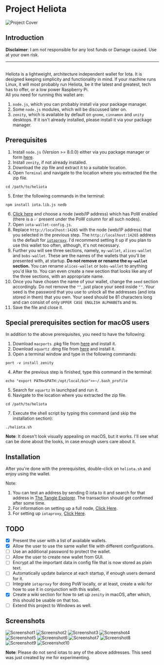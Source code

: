 # Project Heliota
![Project Cover](https://i.imgur.com/RjLkxlg.png)
## Introduction
**Disclaimer**: I am not responsible for any lost funds or Damage caused. Use at your own risk.<hr><br>
Heliota is a lightweight, architecture independent wallet for Iota. It is designed keeping simplicity and functionality in mind. If your machine runs Linux, it will most probably run Heliota, be it the latest and greatest, tech has to offer, or a low power Raspberry Pi.<br>
All you need for running this wallet are:
1. `node.js`, which you can probably install via your package manager.
2. Some `node.js` modules, which will be discussed later on.
3. `zenity`, which is available by default on `gnome`, `cinnamon` and `unity` desktops. If it isn't already installed, please install it via your package manager.

## Prerequisites
1. Install `node.js` (Version >= 8.0.0) either via you package manager or form [here](https://nodejs.org/en/download/).
2. Install `zenity`, if not already installed.
3. Download the zip file and extract it to a suitable location.
4. Open `Terminal` and navigate to the location where you extracted the the zip file.
```
cd /path/to/heliota
```
5. Enter the following commands in the terminal:
```
npm install iota.lib.js nedb
```
6. [Click here](https://iota.dance/nodes/) and choose a node (web/IP address) which has PoW enabled (there is a ✅ present under the PoW column for all such nodes).
7. Open `iota-wallet-config.js`.
8. Replace `http://localhost:14265` with the node (web/IP address) that you selected in the previous step. The `http://localhost:14265` address is the default for [`iotaproxy`](https://github.com/TimSamshuijzen/iotaproxy). I'd recommend setting it up if you plan to use this wallet too often, although, it's not necessary.
9. Further you will see three sections, namely, `my-wallet`, `alices-wallet` and `bobs-wallet`. These are the names of the wallets that you'll be presented with, at startup. **Do not remove or rename the `my-wallet` section.** You can rename `alices-wallet` or `bobs-wallet` to anything you'd like to. You can even create a new section that looks like any of the three sections, with an appropriate name.
10. Once you have chosen the name of your wallet, change the `seed` section accordingly. Do not remove the `""`, just place your seed inside `""`. Your seed is the password that you use to unlock all the addresses (and iota stored in them) that you own. Your seed should be 81 characters long and can consist of only `UPPER CASE ENGLISH ALPHABET`s and `9`s.
11. Save the file and close it.

## Special prerequisites section for macOS users
In addition to the above prerequisites, you need to have the following:
1. Download `macports` .pkg file from [here](https://www.macports.org/install.php) and install it.
2. Download `xquartz` .dmg file from [here](https://www.xquartz.org) and install it.
3. Open a terminal window and type in the following commands:
```
port -v install zenity
```
4. After the previous step is finished, type this command in the terminal:
```
echo "export PATH=$PATH:/opt/local/bin">>~/.bash_profile
```
5. Search for `xquartz` in launchpad and run it.
6. Navigate to the location where you extracted the zip file.
```
cd /path/to/heliota
```
7. Execute the shell script by typing this command (and skip the installation section):
```
./heliota.sh
```
**Note**: It doesn't look visually appealing on macOS, but it works. I'll see what can be done about the looks, in case enough users care about it.

## Installation
After you're done with the prerequisites, double-click on `heliota.sh` and enjoy using the wallet.

Note:
1. You can test an address by sending 0 iota to it and search for that address in [The Tangle Explorer](https://thetangle.org). The transaction should get confirmed after some time.
2. For information on setting up a full node, [Click Here](https://github.com/MichaelSchwab/iota-commandline-wallet).
3. For setting up `iotaproxy`, [Click Here](https://github.com/TimSamshuijzen/iotaproxy).

## TODO
- [x] Present the user with a list of available wallets.
- [x] Allow the user to use the same wallet file with different configurations.
- [ ] Use an additional password to protect the wallet.
- [ ] Allow the user to create new wallet from GUI.
- [ ] Encrypt all the important data in config file that is now stored as plain text.
- [ ] Automatically update balance at each startup, if enough users demand for it.
- [ ] Integrate `iotaproxy` for doing PoW locally, or at least, create a wiki for how to use it in conjunction with this wallet.
- [x] Create a wiki section for how to set up `zenity` in macOS, after which, this should be usable on that too.
- [ ] Extend this project to Windows as well.

## Screenshots
![Screenshot1](https://i.imgur.com/Wb9m0mo.png)
![Screenshot2](https://i.imgur.com/SuZ6YwS.png)
![Screenshot3](https://i.imgur.com/Vtw1nfh.png)
![Screenshot4](https://i.imgur.com/PY1WhYb.png)
![Screenshot5](https://i.imgur.com/yG9nfFA.png)
![Screenshot6](https://i.imgur.com/7Wf8UfC.png)
![Screenshot7](https://i.imgur.com/yluTds6.png)
![Screenshot8](https://i.imgur.com/zhDsZWq.png)
![Screenshot9](https://i.imgur.com/WG6hoB7.png)
![Screenshot10](https://i.imgur.com/U67Fudc.png)

**Note**: Please do not send iotas to any of the above addresses. This seed was just created by me for experimenting.
